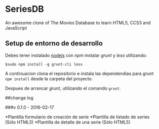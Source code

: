 # SeriesDB
An awesome clone of The Movies Database to learn HTML5, CCS3 and JavaScript

## Setup de entorno de desarrollo 
Debes tener instalado [nodejs]()
con *npm* instalar *grunt* y *less* utilizando:

```
$sudo npm install -g grunt-cli less
```

A continuacion clona el repositorio e instala las dependendias para grunt `npm install` desde la carpeta del proyecto.

Despues de arrancar *grunt*, utilizando el comando `grunt`.

##change log

###v 0.1.0 - 2016-02-17

*Plantilla formulario de creación de serie
*Plantilla de listado de series (Sólo HTML5)
*Plantilla de detalle de una serie (Sólo HTML5)
